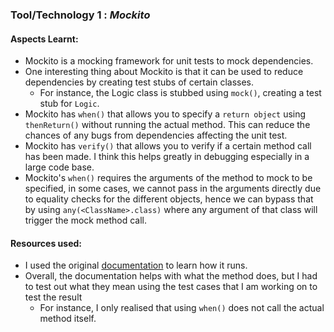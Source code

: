 ### Tool/Technology 1 : *Mockito*

#### Aspects Learnt:

- Mockito is a mocking framework for unit tests to mock dependencies. 
- One interesting thing about Mockito is that it can be used to reduce dependencies by creating test stubs of certain classes.
  - For instance, the Logic class is stubbed using `mock()`, creating a test stub for `Logic`.
- Mockito has `when()` that allows you to specify a `return object` using `thenReturn()` without running the actual method. This can reduce the chances of any bugs from dependencies affecting the unit test.
- Mockito has `verify()` that allows you to verify if a certain method call has been made. I think this helps greatly in debugging especially in a large code base.
- Mockito's `when()` requires the arguments of the method to mock to be specified, in some cases, we cannot pass in the arguments directly due to equality checks for the different objects, hence we can bypass that by using `any(<ClassName>.class)` where any argument of that class will trigger the mock method call.

#### Resources used:

- I used the original [documentation](https://site.mockito.org/) to learn  how it runs.
- Overall, the documentation helps with what the method does, but I had to test out what they mean using the test cases that I am working on to test the result
  - For instance, I only realised that using `when()` does not call the actual method itself.
